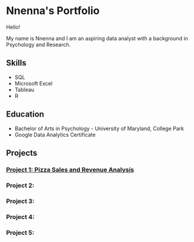 # Nnenna's Portfolio
Hello!

My name is Nnenna and I am an aspiring data analyst with a background in Psychology and Research.

## Skills
* SQL
* Microsoft Excel
* Tableau
* R

## Education
* Bachelor of Arts in Psychology - University of Maryland, College Park
* Google Data Analytics Certificate


## Projects

### [Project 1: Pizza Sales and Revenue Analysis](https://github.com/nthompson8/Platos-Pizza.git)

### Project 2:

### Project 3:

### Project 4:

### Project 5:
